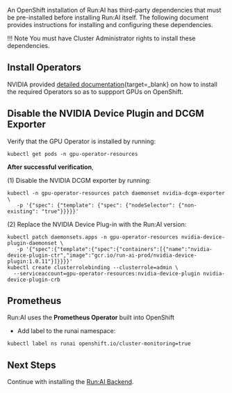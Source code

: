 
An OpenShift installation of Run:AI has third-party dependencies that must be pre-installed before installing Run:AI itself. The following document provides instructions for installing and configuring these dependencies.

!!! Note
    You must have Cluster Administrator rights to install these dependencies. 

## Install Operators 

NVIDIA provided [detailed documentation](https://docs.nvidia.com/datacenter/cloud-native/openshift/introduction.html){target=_blank} on how to install the required Operators so as to suppport GPUs on OpenShift. 

## Disable the NVIDIA Device Plugin and DCGM Exporter

Verify that the GPU Operator is installed by running:

```
kubectl get pods -n gpu-operator-resources
```

__After successful verification__, 

(1) Disable the NVIDIA DCGM exporter by running:

```
kubectl -n gpu-operator-resources patch daemonset nvidia-dcgm-exporter \
   -p '{"spec": {"template": {"spec": {"nodeSelector": {"non-existing": "true"}}}}}'
```

(2) Replace the NVIDIA Device Plug-in with the Run:AI version:

```
kubectl patch daemonsets.apps -n gpu-operator-resources nvidia-device-plugin-daemonset \
   -p '{"spec":{"template":{"spec":{"containers":[{"name":"nvidia-device-plugin-ctr","image":"gcr.io/run-ai-prod/nvidia-device-plugin:1.0.11"}]}}}}'
kubectl create clusterrolebinding --clusterrole=admin \
  --serviceaccount=gpu-operator-resources:nvidia-device-plugin nvidia-device-plugin-crb
```
<!-- kubectl -n gpu-operator-resources patch daemonset nvidia-device-plugin-daemonset \
  -p '{"spec": {"template": {"spec": {"nodeSelector": {"non-existing": "true"}}}}}' -->

## Prometheus

Run:AI uses the __Prometheus Operator__ built into OpenShift 

* Add label to the runai namespace:

```
kubectl label ns runai openshift.io/cluster-monitoring=true
```


## Next Steps

Continue with installing the [Run:AI Backend](backend.md).
